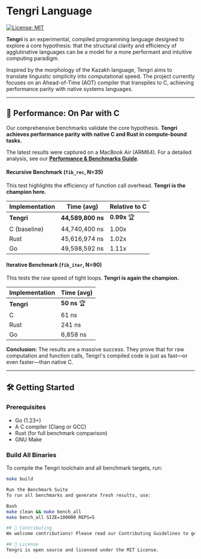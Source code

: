 # Tengri Language

[![License: MIT](https://img.shields.io/badge/License-MIT-yellow.svg)](https://opensource.org/licenses/MIT)

**Tengri** is an experimental, compiled programming language designed to explore a core hypothesis: that the structural clarity and efficiency of agglutinative languages can be a model for a more performant and intuitive computing paradigm.

Inspired by the morphology of the Kazakh language, Tengri aims to translate linguistic simplicity into computational speed. The project currently focuses on an Ahead-of-Time (AOT) compiler that transpiles to C, achieving performance parity with native systems languages.

---

## 🚀 Performance: On Par with C

Our comprehensive benchmarks validate the core hypothesis. **Tengri achieves performance parity with native C and Rust in compute-bound tasks.**

The latest results were captured on a MacBook Air (ARM64). For a detailed analysis, see our [**Performance & Benchmarks Guide**](README.performance.md).

#### Recursive Benchmark (`fib_rec`, N=35)
This test highlights the efficiency of function call overhead. **Tengri is the champion here.**

| Implementation | Time (avg)        | Relative to C |
| -------------- | ----------------- | ------------- |
| **Tengri**     | **44,589,800 ns** | **0.99x**  🏆 |
| C (baseline)   | 44,740,400 ns     | 1.00x         |
| Rust           | 45,616,974 ns     | 1.02x         |
| Go             | 49,598,592 ns     | 1.11x         |

#### Iterative Benchmark (`fib_iter`, N=90)
This tests the raw speed of tight loops. **Tengri is again the champion.**

| Implementation | Time (avg)  |
| -------------- | ----------- |
| **Tengri**     | **50 ns** 🏆 |
| C              | 61 ns       |
| Rust           | 241 ns      |
| Go             | 6,858 ns    |

**Conclusion:** The results are a massive success. They prove that for raw computation and function calls, Tengri's compiled code is just as fast—or even faster—than native C.

---

## 🛠️ Getting Started

### Prerequisites
- Go (1.23+)
- A C compiler (Clang or GCC)
- Rust (for full benchmark comparison)
- GNU Make

### Build All Binaries
To compile the Tengri toolchain and all benchmark targets, run:
```bash
make build

Run the Benchmark Suite
To run all benchmarks and generate fresh results, use:

Bash
make clean && make bench_all
make bench_all SIZE=100000 REPS=5

## 🤝 Contributing
We welcome contributions! Please read our Contributing Guidelines to get started.

## 📄 License
Tengri is open source and licensed under the MIT License.
